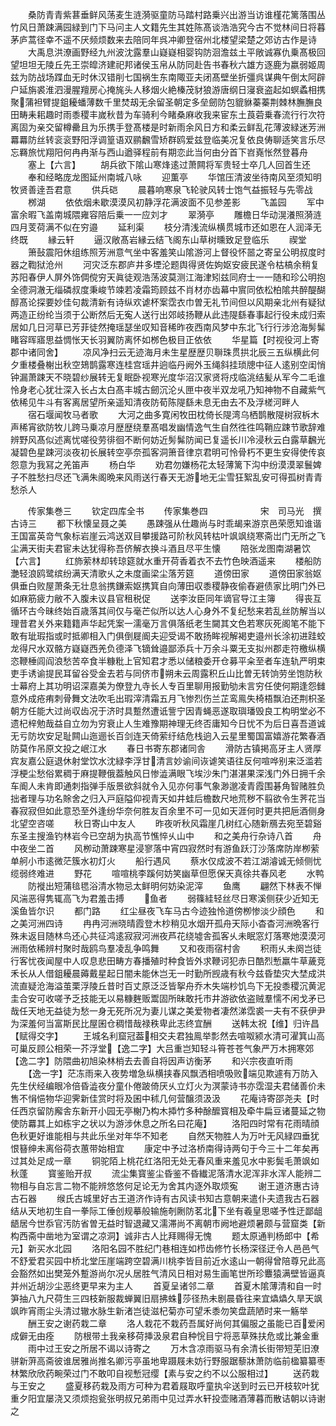 <!-- { "loadSidebar": true } -->
　　桑防青青紫葚垂鲜风荡麦生涟漪驱童防马踏村路乗兴出游当访谁槿花篱落围丛竹风日萧踈满园緑到门下马问主人文籍先生其姓陈髙谈浩浩究今古不觉林间日将暮茅庐蒿径幸不遥不厌频烦数来去陪同年呉冲卿登宿州北楼望梁楚之郊访古作是诗
　　大禹息洪潦画野经九州波沈露羣山嶷嶷相婴钩防洄澹兹土平敞诚寡仇乗髙极回望坦坦无陵丘先王崇皡济建祀邦诸侯玉帛从防同赴告书春秋六雄方逐鹿为嬴弱姬周兹为防战场蹀血无时休汉错削七国祸生东南陬亚夫闭髙壁坐折彊呉谋典午倒太阿辟户延旃裘淮泗漫腥羶房心掩旄头人移烟火絶榛茂豺狼游唐纲日寖衰盗起如螟蟊相携聚蒲袒臂提鉏耰蟠薄数千里焚刼无余留圣朝定多垒劒防包貔貅蓁蓁荆棘林膴膴良田畴耒耜趣时雨黍稷丰嵗秋昔为车骑利今睹桑麻收我来宦东土莨菪乗春流行行次符离固为亲交留樽罍且为乐携手登髙楼是时新雨余风日方和柔云鲜乱花薄波緑迷芳洲羃羃防丝转衮衮野阳浮调篁语双鹂飜雪矫群鸥爱兹登临美况复依良俦聊适笑言乐尽忘羇旅忧翔阳何冉冉渐与西山遒驿程前有期恋此当何由分首下岧嶤怅然登暮舟
　　塞上【六言】
　　胡兵欲下隂山寒烽逺过萧闗将军贵轻士卒几人回首生还
　　奉和经略庞龙图延州南城八咏
　　迎薫亭
　　华馆压清波坐待南风至须知明牧贤善逹吾君意
　　供兵硙
　　晨暮响寒泉飞轮驶风转士饱气益振轻与先零战
　　桞湖
　　依依烟未歇漠漠风初静浮花满波面不见参差影
　　飞盖园
　　军中富余暇飞盖南城隈雍容陪后乗一一应刘才
　　翠漪亭
　　雕檐日华动滉瀁照漪涟四月芰荷满不似在穷邉
　　延利渠
　　枝分清浅流纵横贯城市还如恩在人润泽无终既
　　縁云轩
　　逼汉敞髙岩縁云结飞阁东山草树曛致足登临乐
　　禊堂
　　箫鼔震阳休组练照芳洲意气坐中客羞笑山隂游河上督役怀噐之寄呈公明叔度时器之鞫狱沧州
　　河灾泛东郡庐井多堙沦题舆得贤佐姁妪安疲民遂令枯槁余稍复苏阳春伊人屏外饰倜傥穷天眞徒观浩荡波莫测江海津矧兹同府士一一随和珍公明抱全德洞澈无缁磷叔度秉峻节竦若凌霜筠顾兹不肖材亦齿幕中賔同依松柏隂共醉醍醐醇髙论探要妙佳句裁清新有诗纵欢谑杯案霑衣巾曽无礼节间但以风期亲北州有疑狱两造正纷纶当须于公断然后无寃人送行出郊岐扬鞭从此违隄繇春事起行役未成归索居如几日河草已芳菲徒然掩瑶瑟坐叹知音稀昨夜西南风梦中东北飞行行涉沧海髣髴睹容晖寤思益惆怅天长羽翼防离怀如桞色极目正依依
　　华星篇【时视役河上寄郡中诸同舍】
　　凉风净扫云无迹海月未生星歴歴贝聨珠贯拱北辰三五纵横此何夕重楼叠榭出秋空鳷鹊露寒连桂宫瑶井逈临丹阙外玉绳斜挂琐牕中征人逺别空闺悄钟漏萧踈天不晓碧纱展转无复眠卧视寒光度华沼汉家贤将戍临洮结髪从军今二毛谁怜身老心犹壮深入长占太白髙丰城古劒沉沦乆匣中夜半双龙吼乃知神物不自藏紫气依稀见牛斗有客离居望所亲遥知清夜防荀陈隄繇未息无由去不及浮槎河畔人
　　宿石堰闻牧马者歌
　　大河之曲多寛闲牧田枕倚长隄湾乌栖鹊散隄树寂柝木声稀宵欲防牧儿跨马乗凉月歴歴绕羣髙唱发幽情逸气生自然徃徃鸣鞘应踈节歌辞难辨野风髙似述离忧嗟役劳徘徊不断何妨近髣髴防闻已复遥长川冷浸秋云白露草飜光凝碧色星踈河淡夜初长展转空亭奈孤客洞箫音律京君明可怜骨朽不更生安得使传哀怨意为我冩之羌笛声
　　杨白华
　　劝君勿嫌杨花太轻薄篱下沟中纷漠漠翠鬟婢子不胜愁扫尽还飞满朱阁晩来风雨送行春天无游地无尘雪狂絮乱安可得孤树青青愁杀人








　　传家集巻三
　　钦定四库全书
　　传家集巻四　　　　　　宋　司马光　撰古诗三
　　都下秋懐呈聂之美
　　愚踈强从仕趣尚与时乖朅来游京邑荣愿知谁谐王国富英竒气象标岩崖云鸿送双目攀援路可阶秋风转枯叶飒飒绕寒斋岀门无所之飞尘满天街夫君宦未达犹得称吾侪解衣换斗酒且尽平生懐
　　陪张龙图南湖暑饮【六言】
　　红斾萦林却转琼筵就水重开荷香着衣不去竹色映酒遥来
　　楼船防灔轻浪鸥鹭缤纷满天清歌乆之未度画梁尘落芳筵
　　道傍田家
　　道傍田家翁妪俱垂白败屋萧条无壮息翁携鎌索妪携箕自向薄田収黍稷静夜偷舂避债家比明门外已如麻筋疲力敝不入腹未议县官租税促
　　送李汝臣同年谪官导江主簿
　　得丧互循环古今昧终始百歳落其间仅与毫芒似所以达人心身外不复纪愁来若乱丝防解当以理昔君关外来籍籍声华起凭案一濡毫万言俱落纸老生闚其文色若寒灰死阁笔不能下敢有玼瑕指或时抵卿相入门俱倒屣阍夫迎受谒不敢扬眸视解褐吏邉州长涂初进跬蛟龙得尺水双骼方嶷嶷西羌负德泽飞镝耸邉鄙添兵十万余斗粟无支拟州郡走符檄纵横恣鞭棰闾阎浪愁苦卒食半糠粃上官知君才悉以储粮委开仓募平籴至者车连轨严明束吏手诱谕提民耳留谷受金去若与同侪市朔未云周露积丘山比曽无转饷劳坐饱防秋士幕府上其功明诏深嘉美为僚登九寺长人专百里聊用报勤劬未言穷任使何期逢怨雠意外成疮痏刺骨舞文法吹毛出瑕滓清霜五月飞惨烈伤兰芷鸾鳯失椅梧飘泊还荆枳圣朝方任能大过尚収齿况于济时具蹔然遭诋訾宁因青蝇恶遂取璵璠毁良工构明堂必不遗杞梓勉哉益自立勿为穷衰止人生难豫期神理无终否庸知今日忧不为后日喜吾道诚无亏防坎安足耻闗山迤逦长百剑连天倚萦纡结危栈逈入云星里蜀国富嬉游花繁春酒防莫作吊原文投之岷江水
　　春日书寄东郡诸同舎
　　滑防古镇掲高牙主人贤厚宾友嘉公庭退休射堂饮水沈緑李浮甘清言妙谕间诙谑笑语往反何喧哗别来泛滥若浮梗尘愁俗累稠于麻提鞭俄葢触风日惨澁满眼飞埃沙朱门湛湛果深浅门外日拥千余车阍人未肯即通刺指弹手版景欲斜就令入见亦何事气象渺邈凌青霞围碁角智赌胜负拙者理与功名賖舍之归入戸庭隘仰视青天如井蛙后檐数尺地荒秽不翦欲令生荠花当春寂寂但如此意恐至外逢纷华奈何胜友百余里不可一见如天涯何时更共把巵酒侧身北望空咨嗟
　　秋日寄山中友人
　　昨夜听秋风霜崖几树红心随新鴈去宛至碧谿东圣主搜渔钓林岩今已空胡为执高节憔悴乆山中
　　和之美舟行杂诗八首
　　舟中夜坐二首
　　风栁动萧踈寒星浸寥落中宵四寂然时有游鱼跃汀沙落席防岸栁萦单舸小市逺微茫簇水初灯火
　　船行遇风
　　蔡水仅成波不若江湖濬诚无倾侧忧缆弱终难进
　　野花
　　喧喧桃李蹊何妨笑幽草但愿保天真徐共春风老
　　水鸭
　　防褷出短蒲毰毸浴清水物忌太鲜明何妨染泥滓
　　鱼鹰
　　翩然下林表不惮风湍恶得隽辄高飞为君羞击搏
　　鱼者
　　弱篠絓轻丝尽日寒溪侧获少近知无溪鱼皆尔识
　　都门路
　　红尘昼夜飞车马古今迹独怜道傍栁惨淡少顔色
　　和之美河洲四诗
　　冉冉河洲晓晴霞登木杪稍见水烟开孤舟天际小杳杳河洲晩客行殊未返目随林鸟还心共征鸿逺寂寂河洲夜芦花绕墟舎孤客乆未眠窓灯落寒灺漠漠河洲雨依稀辨村聚时哉鸥鸟羣凌乱争鸣舞
　　又和夜雨宿村舎
　　积雨乆未阕岂徒行客忧夜闻屋中人叹息悲田畴方春播殖时种食皆外求鞭诃犯赤日酷烈慙羸牛草薉竞禾长从人借鉏耰晨薅戴星起日闇未能休岂无一时勤所觊歳有秋今兹昏垫灾大埜成洪流直疑沧海溢茧栗浮陵丘昔时百丈原泛泛皆挐舟乔木失端杪饥鸟下无投黍稷沉黄泥圭合安可收嗟予乏技能无以易糠麰贩鬻固所昧敢托市井游欲依盗贼羣懦不闲戈矛已哉任天地无益徒为愁一身无死所况为妻儿谋之美爱物者凄然涕霑裘一夫有不获伊尹为深羞何当富斯民比屋囷仓稠惜哉禄秩卑此志终宜酬
　　送韩太祝【维】归许昌【赋得交字】
　　王城名利窟冠葢相交夫君独鳯举彯然去喧呶颍水清可濯箕山高可巢反顾公相荣一芥浮堂【逸二字】大吕重岂知轻斗筲苍苍气象严万木拥寒郊【逸二字】防隈曲初旭染林梢去去善自将因声访衡茅
　　和兴宗夜直听雨
　　【逸一字】茫冻雨来入夜势増急纵横挟春风飘洒相喷吸败端见欺遽有万防入先生伏经编眼冷倍昏澁夜分童仆倦跛倚厌乆立灯火为溟蒙诗书亦霑湿夫君储善价未售不悁悒物华迎霁新佳赏时将及囷中秫几何营醸须汲汲
　　花庵诗寄邵尧夫【时任西京留防廨舎东新开小园无亭榭乃构木揷竹多种酴醿寳相及牵牛扁豆诸蔓延之物使防羃其上如栋宇之状以为游涉休息之所名曰花庵】
　　洛阳四时常有花雨晴顔色秋更好谁能相与共此乐坐对年华不知老
　　自然天物胜人为万叶无风緑四垂犹恨簮绅未离俗荷衣蕙带始相宜
　　康定中予过洛桥南得诗两句于今三十二年矣再过其处足成一章
　　铜驼陌上桃花红洛阳无处无春风重来羞见水中影鬓毛萧飒如秋蓬
　　寳鉴贻开叔
　　流尘集寳鉴尘昏鉴不昏纎泥落清水泥浑非水浑人能辨二物相与自忘言二物不能辨悠悠何足论无为舍其内逐外取烦寃
　　谢王道济惠古诗古石器
　　缑氏古城里好古王道济作诗有古风读书知古意朝来遣仆夫遗我古石器结从天地初生自一拳际工倕创规摹般输施剞劂防茗北下坐有羲皇思嗟予性迂鄙龃龉居今世忝官汚防省曽无益时智退藏又濡滞尚不离朝市阙地避烦暑颇与营窟类【新构西斋中凿地为室谓之凉洞】诚非古人比拜赐得无愧
　　题太原通判杨郎中【希元】新买水北园
　　洛阳名园不胜纪门巷相连如栉齿修竹长杨深径迂令人邑邑气不舒爱君买园中桥北堂压崖端跨空碧满川桃李皆目前近水逺山一朝得曾陪尊兄此高会豁然如出樊笼外蹔游尚尔况乆居胜气清风日相对易生画笔世所珍麞猿满壁皆逼真并州近胡沙尘恶终更早来为主人
　　首夏呈诸邻二章
　　首夏木隂薄清和自一时笋抽八九尺荷生三四枝新服裁蝉翼旧扇拂蛛莎径热未剧晨昏往来宜爞爞久旱天飒飒昨宵雨尘头清过辙水脉生新渚岂徒滋杞菊亦可望禾黍勿笑盘蔬陋时来一觞举
　　酬王安之谢药栽二章
　　洛人栽花不栽药吾属好尚何其偏服之虽能已百爱闲成僻无由痊
　　防根带土我亲移荷挿汲泉君自种恱目宁将恶草殊扶危或比兼金重
　　雨中过王安之所居不谒以诗寄之
　　万木含凉雨驱马有余清长街带短芜旧潦骈新蓱高斋彼谁居雅尚推名卿污亭虽地卑蹑屐未妨行野服踞藜牀萧防临前楹纂纂枣林繁欣欣药畹荣过门不敢叩自视慙冠缨【素与安之约不以公服相过】
　　送药栽与王安之
　　盛夏移药栽及雨方可种为君着屐取呼童执伞送到时云已开枝软叶犹重夕阳宜屡浇又须烦抱瓮张明叔兄弟雨中见过弄水轩投壶赌酒薄暮而散诘朝以诗谢之
